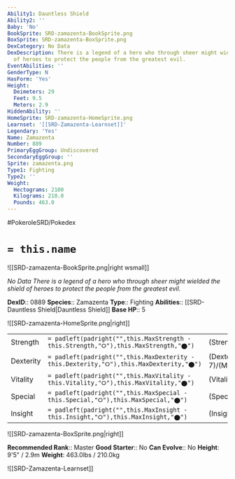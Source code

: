 ```yaml
---
Ability1: Dauntless Shield
Ability2: ''
Baby: 'No'
BookSprite: SRD-zamazenta-BookSprite.png
BoxSprite: SRD-zamazenta-BoxSprite.png
DexCategory: No Data
DexDescription: There is a legend of a hero who through sheer might wielded the shield
  of heroes to protect the people from the greatest evil.
EventAbilities: ''
GenderType: N
HasForm: 'Yes'
Height:
  Deimeters: 29
  Feet: 9.5
  Meters: 2.9
HiddenAbility: ''
HomeSprite: SRD-zamazenta-HomeSprite.png
Learnset: '[[SRD-Zamazenta-Learnset]]'
Legendary: 'Yes'
Name: Zamazenta
Number: 889
PrimaryEggGroup: Undiscovered
SecondaryEggGroup: ''
Sprite: zamazenta.png
Type1: Fighting
Type2: ''
Weight:
  Hectograms: 2100
  Kilograms: 210.0
  Pounds: 463.0
---
```


#PokeroleSRD/Pokedex

# `= this.name`

![[SRD-zamazenta-BookSprite.png|right wsmall]]

*No Data*
*There is a legend of a hero who through sheer might wielded the shield of heroes to protect the people from the greatest evil.*

**DexID**:: 0889
**Species**:: Zamazenta
**Type**:: Fighting
**Abilities**:: [[SRD-Dauntless Shield|Dauntless Shield]]
**Base HP**:: 5

![[SRD-zamazenta-HomeSprite.png|right]]

|           |                                                                                        |                                          |
| --------- | -------------------------------------------------------------------------------------- | ---------------------------------------- |
| Strength  | `= padleft(padright("",this.MaxStrength - this.Strength,"⭘"),this.MaxStrength,"⬤")`    | (Strength::7)/(MaxStrength::7)   |
| Dexterity | `= padleft(padright("",this.MaxDexterity - this.Dexterity,"⭘"),this.MaxDexterity,"⬤")` | (Dexterity:: 7)/(MaxDexterity::7) |
| Vitality  | `= padleft(padright("",this.MaxVitality - this.Vitality,"⭘"),this.MaxVitality,"⬤")`    | (Vitality::6)/(MaxVitality::6)   |
| Special   | `= padleft(padright("",this.MaxSpecial - this.Special,"⭘"),this.MaxSpecial,"⬤")`       | (Special::5)/(MaxSpecial::5)     |
| Insight   | `= padleft(padright("",this.MaxInsight - this.Insight,"⭘"),this.MaxInsight,"⬤")`       | (Insight::6)/(MaxInsight::6)     |

![[SRD-zamazenta-BoxSprite.png|right]]

**Recommended Rank**:: Master
**Good Starter**:: No
**Can Evolve**:: No
**Height**: 9'5" / 2.9m
**Weight**: 463.0lbs / 210.0kg

![[SRD-Zamazenta-Learnset]]